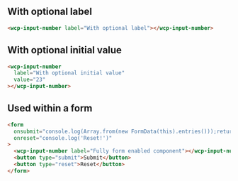 ## With optional label

```html
<wcp-input-number label="With optional label"></wcp-input-number>
```

## With optional initial value

```html
<wcp-input-number
  label="With optional initial value"
  value="23"
></wcp-input-number>
```

## Used within a form

```html
<form
  onsubmit="console.log(Array.from(new FormData(this).entries()));return false"
  onreset="console.log('Reset!')"
>
  <wcp-input-number label="Fully form enabled component"></wcp-input-number>
  <button type="submit">Submit</button>
  <button type="reset">Reset</button>
</form>
```
